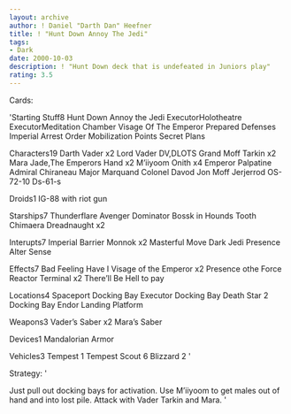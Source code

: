 ```yaml
---
layout: archive
author: ! Daniel "Darth Dan" Heefner
title: ! "Hunt Down Annoy The Jedi"
tags:
- Dark
date: 2000-10-03
description: ! "Hunt Down deck that is undefeated in Juniors play"
rating: 3.5
---
```

Cards: 

'Starting Stuff8
Hunt Down Annoy the Jedi
ExecutorHolotheatre
ExecutorMeditation Chamber
Visage Of The Emperor
Prepared Defenses
Imperial Arrest Order
Mobilization Points
Secret Plans

Characters19
Darth Vader x2
Lord Vader
DV,DLOTS
Grand Moff Tarkin x2
Mara Jade,The Emperors Hand x2
M’iiyoom Onith x4
Emperor Palpatine
Admiral Chiraneau
Major Marquand
Colonel Davod Jon
Moff Jerjerrod
OS-72-10
Ds-61-s

Droids1
IG-88 with riot gun

Starships7
Thunderflare
Avenger
Dominator
Bossk in Hounds Tooth
Chimaera
Dreadnaught x2

Interupts7
Imperial Barrier
Monnok x2
Masterful Move
Dark Jedi Presence
Alter
Sense

Effects7
Bad Feeling Have I
Visage of the Emperor x2
Presence othe Force
Reactor Terminal x2
There’ll Be Hell to pay

Locations4
Spaceport Docking Bay
Executor Docking Bay
Death Star 2 Docking Bay
Endor Landing Platform

Weapons3
Vader’s Saber x2
Mara’s Saber

Devices1
Mandalorian Armor

Vehicles3
Tempest 1
Tempest Scout 6
Blizzard 2
'

Strategy: '

Just pull out docking bays for activation. Use M’iiyoom to get males out of hand and into lost pile. Attack with Vader Tarkin and Mara.   '